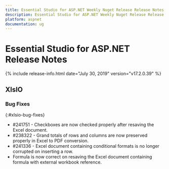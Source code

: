 ```yaml
---
title: Essential Studio for ASP.NET Weekly Nuget Release Release Notes  
description: Essential Studio for ASP.NET Weekly Nuget Release Release Notes  
platform: aspnet
documentation: ug
---
```


# Essential Studio for ASP.NET  Release Notes  

{% include release-info.html date="July 30, 2019"  version="v17.2.0.39" %} 






## XlsIO

### Bug Fixes
{:#xlsio-bug-fixes}

* \#241751 - Checkboxes are now checked properly after resaving the Excel document.
* \#238322 - Grand totals of rows and columns are now preserved properly in Excel to PDF conversion.
* \#241336 - Excel document containing conditional formats is no longer corrupted on inserting a row.
* Formula is now correct on resaving the Excel document containing formula with external workbook reference.
